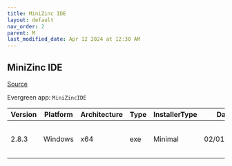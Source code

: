 ```yaml
---
title: MiniZinc IDE
layout: default
nav_order: 2
parent: M
last_modified_date: Apr 12 2024 at 12:30 AM
---
```


## MiniZinc IDE

[Source](https://www.minizinc.org/)

Evergreen app: `MiniZincIDE`

| Version | Platform | Architecture | Type | InstallerType | Date       | Size     | URI                                                                                                                                                                                                                    |
| ------- | -------- | ------------ | ---- | ------------- | ---------- | -------- | ---------------------------------------------------------------------------------------------------------------------------------------------------------------------------------------------------------------------- |
| 2.8.3   | Windows  | x64          | exe  | Minimal       | 02/01/2024 | 33027427 | [https://github.com/MiniZinc/MiniZincIDE/releases/download/2.8.3/MiniZincIDE-2.8.3-bundled-setup-win64.exe](https://github.com/MiniZinc/MiniZincIDE/releases/download/2.8.3/MiniZincIDE-2.8.3-bundled-setup-win64.exe) |
